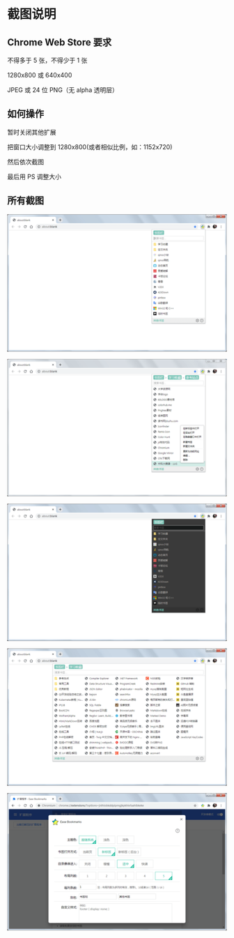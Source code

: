 # 截图说明

## Chrome Web Store 要求

不得多于 5 张，不得少于 1 张

1280x800 或 640x400

JPEG 或 24 位 PNG（无 alpha 透明层）

## 如何操作

暂时关闭其他扩展

把窗口大小调整到 1280x800(或者相似比例，如：1152x720)

然后依次截图

最后用 PS 调整大小

## 所有截图

![1-popup.png](1-popup.png)

![2-popup.png](2-popup.png)

![3-dark.png](3-dark.png)

![4-duolie.png](4-duolie.png)

![5-options.png](5-options.png)
